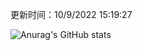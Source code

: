 
  更新时间：10/9/2022 15:19:27
	
  ![Anurag's GitHub stats](https://github-readme-stats.vercel.app/api?username=chendj89&theme=gruvbox&show_icons=true)